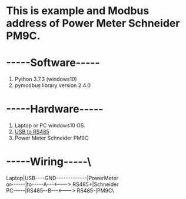 # This is example and Modbus address of Power Meter Schneider PM9C.

# -----Software-----
1. Python 3.7.3 (windows10)
2. pymodbus library version 2.4.0

# -----Hardware-----
1. Laptop or PC windows10 OS.
2. [USB to RS485](https://www.aliexpress.com/item/4000677447909.html?spm=a2g0o.productlist.0.0.43bc33257WVEWW&algo_pvid=a0eae799-171a-4136-b0ac-549083598147&algo_expid=a0eae799-171a-4136-b0ac-549083598147-18&btsid=0b0a555a16112162049042313ed0e3&ws_ab_test=searchweb0_0,searchweb201602_,searchweb201603_)
3. Power Meter Schneider PM9C

# -----Wiring-----\
Laptop|USB----GND-------------|PowerMeter\
or------|to-----A---<---> RS485+|Schneider\
PC-----|RS485--B---<---> RS485-|PM9C\